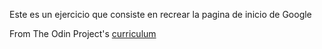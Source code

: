 Este es un ejercicio que consiste en recrear la pagina de inicio de Google

From The Odin Project's [curriculum](http://www.theodinproject.com/courses/web-development-101/lessons/html-css)
